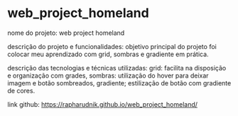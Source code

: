 # web_project_homeland

nome do projeto: web project homeland

descrição do projeto e funcionalidades: objetivo principal do projeto foi colocar meu aprendizado com grid, sombras e gradiente em prática.

descrição das tecnologias e técnicas utilizadas: grid: facilita na disposição e organização com grades, sombras: utilização do hover para deixar imagem e botão sombreados, gradiente; estilização de botão com gradiente de cores.

link github: https://rapharudnik.github.io/web_project_homeland/
